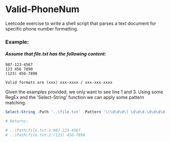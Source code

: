# Valid-PhoneNum

Leetcode exercise to write a shell script that parses a text document for specific phone number formatting.

### Example:

#### *Assume that file.txt has the following content:* 

```
987-123-4567
123 456 7890
(123) 456-7890

Valid formats are (xxx) xxx-xxxx / xxx-xxx-xxxx
```

Given the examples provided, we only want to see line 1 and 3. Using some RegEx and the 'Select-String' function we can apply some pattern matching.

```Powershell
Select-String -Path '..\file.txt' -Pattern '\(\d\d\d\) \d\d\d-\d\d\d\d|\d\d\d-\d\d\d-\d\d\d\d'

# Returns:

# ..\Path\file.txt:1:987-123-4567
# ..\Path\file.txt:2:(123) 456-7890
```
